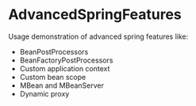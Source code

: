 # AdvancedSpringFeatures
<p>Usage demonstration of advanced spring features like:</p>
<ul>
<li>BeanPostProcessors</li>
<li>BeanFactoryPostProcessors</li>
<li>Custom application context</li>
<li>Custom bean scope</li>
<li>MBean and MBeanServer</li>
<li>Dynamic proxy</li>
</ul>
